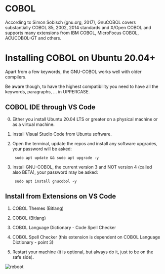 # COBOL
According to Simon Sobisch (gnu.org, 2017), GnuCOBOL covers substantially COBOL 85, 2002, 2014 standards and X/Open COBOL and supports many extensions from IBM COBOL, MicroFocus COBOL, ACUCOBOL-GT and others.


# Installing COBOL on Ubuntu 20.04+

Apart from a few keywords, the GNU-COBOL works well with older compilers.

Be aware though, to have the highest compatibility you need to have all the keywords, paragraphs, ... in UPPERCASE.


## COBOL IDE through VS Code
0. Either you install Ubuntu 20.04 LTS or greater on a physical machine or as a virtual machine.

1. Install Visual Studio Code from Ubuntu software.

2. Open the terminal, update the repos and install any software upgrades, your password will be asked:

        sudo apt update && sudo apt upgrade -y

3. Install GNU-COBOL, the current version 3 and NOT version 4 (called also BETA), your password may be asked:

        sudo apt install gnucobol -y



## Install from Extensions on VS Code
1. COBOL Themes (Bitlang)

2. COBOL (Bitlang)

3. COBOL Language Dictionary - Code Spell Checker

4. COBOL Spell Checker  (this extension is dependent on COBOL Language Dictionary - point 3)

5. Restart your machine (it is optional, but always do it, just to be on the safe side).

![reboot](https://user-images.githubusercontent.com/29803730/130208470-196613a1-9329-4cf1-b4a0-b13b41f191aa.png)





